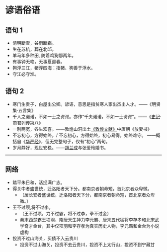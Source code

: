 # 谚语俗语

## 语句 1

- 清明断雪，谷雨断霜。
- 生在苏杭，葬在北邙。
- 羊马年多种田, 防着鸡狗那两年。
- 有事钟无艳，无事夏迎春。
- 狗浮三江，猪浮四海：指猪、狗善于浮水。
- 守江必守淮。

## 语句 2

- 寒门生贵子，白屋出公卿。谚语，意思是指贫寒人家出杰出人才。——《明贤集·五言集》
- 千人之诺诺，不如一士之谔谔。亦作“千夫诺诺，不如一士谔谔”。——《[史记](../book/史记.md)·商君列传第八》
- 一别两宽，各生欢喜。——敦煌山洞出土[《敦煌文献》](../book/敦煌文献.md)中唐朝《放妻书》
- 不忘初心，方得始终。/ 不忘初心，方得始终，初心易得，始终难守。 ——概括自《[华严经](../book/华严经.md)》，但无完整句子，仅有“初心”两句。
- 岁月静好，现世安稳。——[胡兰成](../wiki/胡兰成.md)与张爱玲婚书。

---

## 网络

- 踏平朱日和，活捉满广志。
- 得关中者盛世统，迁洛阳者天下分。都南京者朝命短，首北京者众卑微。
  - （居长安者盛世统，迁洛阳者天下分，都南京者朝命短，首北京者众卑微。）
- 王不过项,将不过李。
  - （王不过项，力不过霸，将不过李，拳不过金）
  - 秦末西楚霸王项羽、隋唐天生神力李元霸、唐末五代猛将李存孝和北宋武学奇才金台，其中仅项羽和李存孝为真实历史人物，李元霸和金台为小说虚构
- 投资不过山海关，买债不入云贵川
  - 投资不过山海关，投资不去云贵川，投资不上太行山，投资不到宁藏甘

